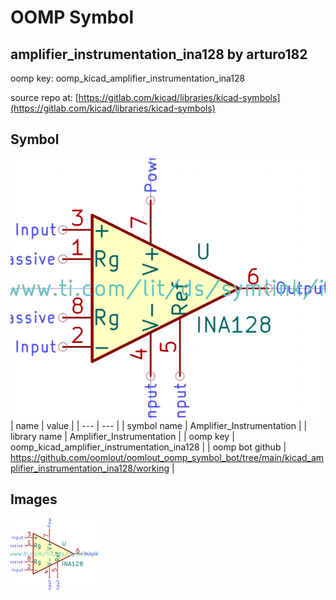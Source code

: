# OOMP Symbol  
## amplifier_instrumentation_ina128  by arturo182  
  
oomp key: oomp_kicad_amplifier_instrumentation_ina128  
  
source repo at: [https://gitlab.com/kicad/libraries/kicad-symbols](https://gitlab.com/kicad/libraries/kicad-symbols)  
## Symbol  
  
[![working.png](working_600.png)](working.png)  
| name | value | 
| --- | --- | 
| symbol name | Amplifier_Instrumentation | 
| library name | Amplifier_Instrumentation | 
| oomp key | oomp_kicad_amplifier_instrumentation_ina128 | 
| oomp bot github | https://github.com/oomlout/oomlout_oomp_symbol_bot/tree/main/kicad_amplifier_instrumentation_ina128/working | 
## Images  
  
[![working.png](working_140.png)](working.png)  
